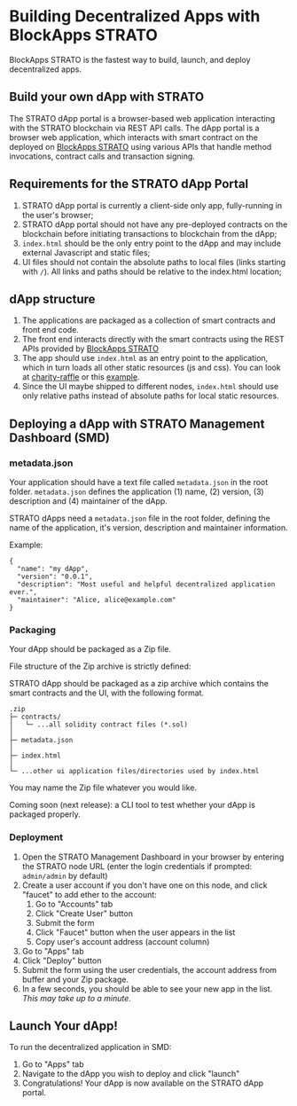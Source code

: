 # Building Decentralized Apps with BlockApps STRATO

BlockApps STRATO is the fastest way to build, launch, and deploy decentralized apps. 

## Build your own dApp with STRATO

The STRATO dApp portal is a browser-based web application interacting with the STRATO blockchain via REST API calls. The dApp portal is a browser web application, which interacts with smart contract on the deployed on [BlockApps STRATO](http://blockapps.net/blockapps-strato-blockchain-application-development/) using various APIs that handle method invocations, contract calls and transaction signing.

## Requirements for the STRATO dApp Portal

1. STRATO dApp portal is currently a client-side only app, fully-running in the user's browser;
2. STRATO dApp portal should not have any pre-deployed contracts on the blockchain before initiating transactions to blockchain from the dApp;
3. `index.html` should be the only entry point to the dApp and may include external Javascript and static files;
4. UI files should not contain the absolute paths to local files (links starting with `/`). All links and paths should be relative to the index.html location;

## dApp structure

1. The applications are packaged as a collection of smart contracts and front end code.
2. The front end interacts directly with the smart contracts using the REST APIs provided by [BlockApps STRATO](http://blockapps.net/blockapps-strato-blockchain-application-development/)
3. The app should use `index.html` as an entry point to the application, which in turn loads all other static resources (js and css). You can look at [charity-raffle](https://github.com/blockapps/charity-raffle) or this [example](https://github.com/blockapps/dapp-guide/tree/master/example).
4. Since the UI maybe shipped to different nodes, `index.html` should use only relative paths instead of absolute paths for local static resources.

## Deploying a dApp with STRATO Management Dashboard (SMD)

### metadata.json
Your application should have a text file called `metadata.json` in the root folder. `metadata.json` defines the application (1) name, (2) version, (3) description and (4) maintainer of the dApp.

STRATO  dApps need a `metadata.json` file in the root folder, defining the name of the application, it's version, description and maintainer information.

Example:

```
{
  "name": "my dApp",
  "version": "0.0.1",
  "description": "Most useful and helpful decentralized application ever.",
  "maintainer": "Alice, alice@example.com"
}
```


### Packaging

Your dApp should be packaged as a Zip file.

File structure of the Zip archive is strictly defined:

STRATO dApp should be packaged as a zip archive which contains the smart contracts and the UI, with the following format.

```
.zip
├─ contracts/
│   └─ ...all solidity contract files (*.sol)
│
├─ metadata.json
│
├─ index.html
│
└─ ...other ui application files/directories used by index.html
```

You may name the Zip file whatever you would like. 

Coming soon (next release): a CLI tool to test whether your dApp is packaged properly. 

### Deployment
1. Open the STRATO Management Dashboard in your browser by entering the STRATO node URL (enter the login credentials if prompted: `admin/admin` by default)
2. Create a user account if you don't have one on this node, and click "faucet" to add ether to the account:
    1. Go to "Accounts" tab
    2. Click "Create User" button
    3. Submit the form
    4. Click "Faucet" button when the user appears in the list
    5. Copy user's account address (account column)
3. Go to "Apps" tab
4. Click "Deploy" button
5. Submit the form using the user credentials, the account address from buffer and your Zip package.
6. In a few seconds, you should be able to see your new app in the list. *This may take up to a minute*. 

## Launch Your dApp!

To run the decentralized application in SMD:

1. Go to "Apps" tab
2. Navigate to the dApp you wish to deploy and click "launch"
3. Congratulations! Your dApp is now available on the STRATO dApp portal. 
